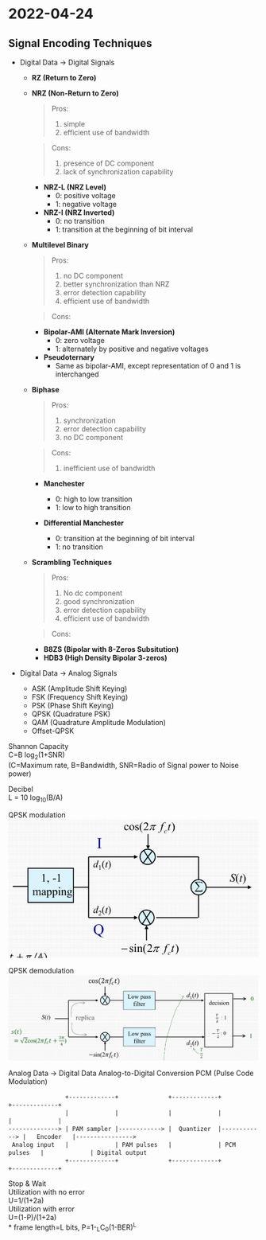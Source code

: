 # 2022-04-24
## Signal Encoding Techniques
- Digital Data &rarr; Digital Signals
    - **RZ (Return to Zero)**
    - **NRZ (Non-Return to Zero)**  
        >Pros:  
        >   1. simple  
        >   2. efficient use of bandwidth  

        >Cons:  
        >   1. presence of DC component  
        >   2. lack of synchronization capability  

        - **NRZ-L (NRZ Level)**
            - 0: positive voltage
            - 1: negative voltage
        - **NRZ-I (NRZ Inverted)**
            - 0: no transition
            - 1: transition at the beginning of bit interval
    - **Multilevel Binary**  
        >Pros:  
        >   1. no DC component  
        >   2. better synchronization than NRZ  
        >   3. error detection capability  
        >   4. efficient use of bandwidth  
        
        >Cons:  

        - **Bipolar-AMI (Alternate Mark Inversion)**
            - 0: zero voltage
            - 1: alternately by positive and negative voltages
        - **Pseudoternary**
            - Same as bipolar-AMI, except representation of 0 and 1 is interchanged

    - **Biphase**  
        >Pros:  
        >   1. synchronization  
        >   2. error detection capability  
        >   3. no DC component  
        
        >Cons:  
        >   1. inefficient use of bandwidth  

        - **Manchester**
            - 0: high to low transition
            - 1: low to high transition

        - **Differential Manchester**  
            - 0: transition at the beginning of bit interval
            - 1: no transition

    - **Scrambling Techniques**  
        >Pros:  
        >   1. No dc component  
        >   2. good synchronization  
        >   3. error detection capability  
        >   4. efficient use of bandwidth  

        >Cons:  

        - **B8ZS (Bipolar with 8-Zeros Subsitution)**
        - **HDB3 (High Density Bipolar 3-zeros)**

- Digital Data &rarr; Analog Signals
    - ASK (Amplitude Shift Keying)
    - FSK (Frequency Shift Keying)
    - PSK (Phase Shift Keying)
    - QPSK (Quadrature PSK)
    - QAM (Quadrature Amplitude Modulation)
    - Offset-QPSK

Shannon Capacity  
C=B log<sub>2</sub>(1+SNR)  
(C=Maximum rate, B=Bandwidth, SNR=Radio of Signal power to Noise power)

Decibel  
L = 10 log<sub>10</sub>(B/A)

QPSK modulation  
![QPSK-modulation.PNG)](./QPSK-modulation.PNG)

QPSK demodulation  
![QPSK-demodulation.PNG)](./QPSK-demodulation.PNG)


Analog Data &rarr; Digital Data
Analog-to-Digital Conversion
PCM (Pulse Code Modulation)
```
                +-------------+              +-------------+              +-------------+               
                |             |              |             |              |             |               
--------------> | PAM sampler |------------> |  Quantizer  |------------> |   Encoder   |----------------> 
 Analog input   |             | PAM pulses   |             | PCM pulses   |             | Digital output
                +-------------+              +-------------+              +-------------+               
```

Stop & Wait  
Utilization with no error  
U=1/(1+2a)  
Utilization with error  
U=(1-P)/(1+2a)  
\* frame length=L bits, P=1-<sub>L</sub>C<sub>0</sub>(1-BER)<sup>L</sup>
